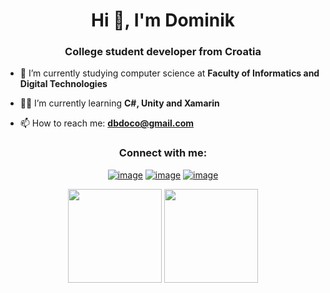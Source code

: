 <h1 align="center">Hi 👋, I'm Dominik</h1>
<h3 align="center">College student developer from Croatia</h3>

- 🏫 I’m currently studying computer science at **Faculty of Informatics and Digital Technologies**

- 🧙🏻 I’m currently learning **C#, Unity and Xamarin**

- 📫 How to reach me: **dbdoco@gmail.com**


<h3 align="center">Connect with me:</h3>
<div align="center">

[![image](https://img.shields.io/badge/LinkedIn-0077B5?style=for-the-badge&logo=linkedin&logoColor=white)](https://www.linkedin.com/in/dominik-bedenic-469498136/)
[![image](https://img.shields.io/badge/Instagram-E4405F?style=for-the-badge&logo=instagram&logoColor=white)](https://www.instagram.com/dotdoco/)
[![image](https://img.shields.io/badge/Gmail-D14836?style=for-the-badge&logo=gmail&logoColor=white)](mailto:dbdoco@gmail.com)
  
</div>

<p align= "center">
  <img height= "150" src="https://github-readme-stats.vercel.app/api?username=DBDoco&theme=react&show_icons=true&include_all_commits=true" />
  <img height= "150" src="https://github-readme-stats.vercel.app/api/top-langs/?username=DBDoco&theme=react&layout=compact" />
</p>
